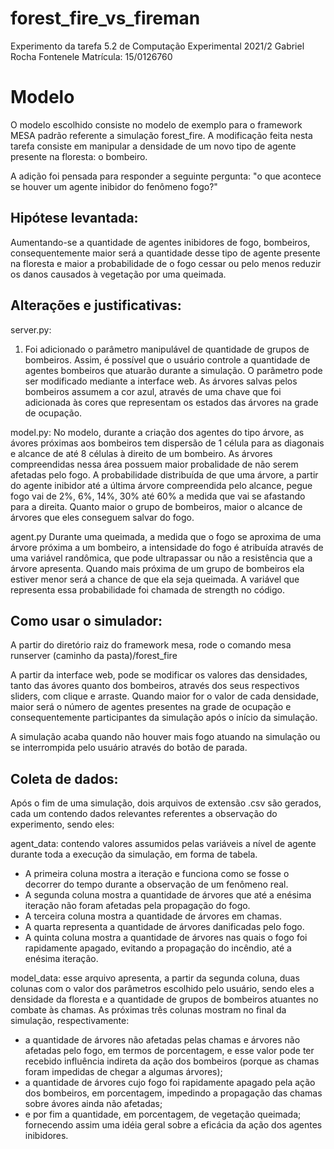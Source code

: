# forest_fire_vs_fireman
Experimento da tarefa 5.2 de Computação Experimental 2021/2
    Gabriel Rocha Fontenele
    Matrícula: 15/0126760

# Modelo
O modelo escolhido consiste no modelo de exemplo para o framework MESA padrão referente a simulação forest_fire. A modificação feita nesta tarefa consiste em manipular a densidade de um novo tipo de agente presente na floresta: o bombeiro.

A adição foi pensada para responder a seguinte pergunta: "o que acontece se houver um agente inibidor do fenômeno fogo?"

## Hipótese levantada: 
Aumentando-se a quantidade de agentes inibidores de fogo, bombeiros, consequentemente maior será a quantidade desse tipo de agente presente na floresta e maior a probabilidade de o fogo cessar ou pelo menos reduzir os danos causados à vegetação por uma queimada.

## Alterações e justificativas:

server.py: 
1) Foi adicionado o parâmetro manipulável de quantidade de grupos de bombeiros. Assim, é possível que o usuário controle a quantidade de agentes bombeiros que atuarão durante a simulação. O parâmetro pode ser modificado mediante a interface web. As árvores salvas pelos bombeiros assumem a cor azul, através de uma chave que foi adicionada às cores que representam os estados das árvores na grade de ocupação.

model.py: 
No modelo, durante a criação dos agentes do tipo árvore, as ávores próximas aos bombeiros tem dispersão de 1 célula para as diagonais e alcance de até 8 células à direito de um bombeiro. As árvores compreendidas nessa área possuem maior probalidade de não serem afetadas pelo fogo. A probabilidade distribuída de que uma árvore, a partir do agente inibidor até a última árvore compreendida pelo alcance, pegue fogo vai de 2%, 6%, 14%, 30% até 60% a medida que vai se afastando para a direita. Quanto maior o grupo de bombeiros, maior o alcance de árvores que eles conseguem salvar do fogo.

agent.py
Durante uma queimada, a medida que o fogo se aproxima de uma árvore próxima a um bombeiro, a intensidade do fogo é atribuída através de uma variável randômica, que pode ultrapassar ou não a resistência que a árvore apresenta. Quando mais próxima de um grupo de bombeiros ela estiver menor será a chance de que ela seja queimada. A variável que representa essa probabilidade foi chamada de strength no código.

## Como usar o simulador:
A partir do diretório raiz do framework mesa, rode o comando
    mesa runserver \(caminho da pasta\)/forest_fire

A partir da interface web, pode se modificar os valores das densidades, tanto das ávores quanto dos bombeiros, através dos seus respectivos sliders, com clique e arraste. Quando maior for o valor de cada densidade, maior será o número de agentes presentes na grade de ocupação e consequentemente participantes da simulação após o início da simulação.

A simulação acaba quando não houver mais fogo atuando na simulação ou se interrompida pelo usuário através do botão de parada.

## Coleta de dados:
Após o fim de uma simulação, dois arquivos de extensão .csv são gerados, cada um contendo dados relevantes referentes a observação do experimento, sendo eles:

agent_data: contendo valores assumidos pelas variáveis a nível de agente durante toda a execução da simulação, em forma de tabela.
* A primeira coluna mostra a iteração e funciona como se fosse o decorrer do tempo durante a observação de um fenômeno real.
* A segunda coluna mostra a quantidade de árvores que até a enésima iteração não foram afetadas pela propagação do fogo.
* A terceira coluna mostra a quantidade de árvores em chamas. 
* A quarta representa a quantidade de árvores danificadas pelo fogo.
* A quinta coluna mostra a quantidade de árvores nas quais o fogo foi rapidamente apagado, evitando a propagação do incêndio, até a enésima iteração.

model_data: esse arquivo apresenta, a partir da segunda coluna, duas colunas com o valor dos parâmetros escolhido pelo usuário, sendo eles a densidade da floresta e a quantidade de grupos de bombeiros atuantes no combate às chamas. As próximas três colunas mostram no final da simulação, respectivamente:
* a quantidade de árvores não afetadas pelas chamas e árvores não afetadas pelo fogo, em termos de porcentagem, e esse valor pode ter recebido influência indireta da ação dos bombeiros \(porque as chamas foram impedidas de chegar a algumas árvores\);
* a quantidade de árvores cujo fogo foi rapidamente apagado pela ação dos bombeiros, em porcentagem, impedindo a propagação das chamas sobre ávores ainda não afetadas;
* e por fim a quantidade, em porcentagem, de vegetação queimada;
fornecendo assim uma idéia geral sobre a eficácia da ação dos agentes inibidores.
